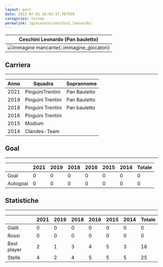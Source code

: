 ```yaml
---
layout: post
date: 2022-07-01 16:03:37.707556
categories: torneo
permalink: /giocatore/ceschini_leonardo/
---
```

<link rel='stylesheets' href='./../assets/giocatori.css'>

| Ceschini Leonardo (Pan bauletto) |
|:-----:|
| ![Immagine mancante]('./../../assets/giocatori/ceschini_leonardo.png){:.immagine_giocatori} |


## Carriera
----

|Anno|Squadra|Soprannome|
|:---:|---|---|
|2021|PinguiniTrentini|Pan Bauletto|
|2019|Pinguini Trentini|Pan Bauletto|
|2018|Pinguini Trentini|Pan bauletto|
|2016|Pinguini Trentini||
|2015|Modium||
|2014|Clandes-Team||


## Goal
----

| |2021|2019|2018|2016|2015|2014| Totale |
|---|---|---|---|---|---|---|---|
|Goal|0|0|0|0|0|0|0|
|Autogoal|0|0|0|0|0|0|0|


## Statistiche
----

| |2021|2019|2018|2016|2015|2014| Totale |
|---|---|---|---|---|---|---|---|
|Gialli|0|0|0|0|0|0|0|
|Rossi|0|0|0|0|0|0|0|
|Best player|2|1|3|4|5|3|18|
|Stelle|4|2|4|5|5|5|25|